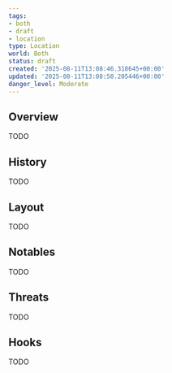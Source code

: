 ```yaml
---
tags:
- both
- draft
- location
type: Location
world: Both
status: draft
created: '2025-08-11T13:08:46.318645+00:00'
updated: '2025-08-11T13:08:50.205446+00:00'
danger_level: Moderate
---
```



## Overview

TODO
## History

TODO
## Layout

TODO
## Notables

TODO
## Threats

TODO
## Hooks

TODO
